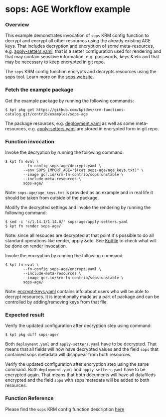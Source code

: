 # sops: AGE Workflow example

### Overview

This example demonstrates invocation of `sops` KRM config function to decrypt and encrypt all other resources using the
already existing AGE keys. That includes decryption and encryption of some meta-resources, e.g.
[apply-setters.yaml](apply-setters.yaml), that is a setter configuration used for rendering and that may contain
sensitive information, e.g. passwords, keys & etc and that may be necessary to keep encrypted in git repo.

The `sops` KRM config function encrypts and decrypts resources using the sops tool. Learn more on the [sops website].

### Fetch the example package

Get the example package by running the following commands:
```shell
$ kpt pkg get https://github.com/kptdev/krm-functions-catalog.git/contrib/examples/sops-age
```

The package resources, e.g. [deployment.yaml](deployment.yaml) as well as some meta-resources, e.g. [apply-setters.yaml](apply-setters.yaml)
are stored in encrypted form in git repo.

### Function invocation

Invoke the decryption by running the following command:

```shell
$ kpt fn eval \
        --fn-config sops-age/decrypt.yaml \
        --env SOPS_IMPORT_AGE="$(cat sops-age/age_keys.txt)" \
        --image gcr.io/krm-fn-contrib/sops:unstable \
        --include-meta-resources \
        sops-age/
```

Note: `sops-age/age_keys.txt` is provided as an example and in real life it should be taken from outside of the package.

Modify the decrypted settings and invoke the rendering by running the following command:

```shell
$ sed -i 's/1.14.1/1.14.0/' sops-age/apply-setters.yaml
$ kpt fn render sops-age/
```

Note: since all resouces are decrypted at that point it's possible to do all standard operations like render, apply &etc.
See [Kptfile](Kptfile) to check what will be done on render invocation.

Invoke the encryption by running the following command:

```shell
$ kpt fn eval \
        --fn-config sops-age/encrypt.yaml \
        --include-meta-resources \
        --image gcr.io/krm-fn-contrib/sops:unstable \
        sops-age/
```

Note: [encrypt-keys.yaml](encrypt-keys.yaml) contains info about users who will be able to decrypt resources.
It is intentionally made as a part of package and can be controlled by adding/removing keys from that file.

### Expected result

Verify the updated configuration after decryption step using command:

```shell
$ kpt pkg diff sops-age/
```

Both `deployment.yaml` and `apply-setters.yaml` have to be decrypted.
That means that all fields will now have decrypted values and the field `sops` that contained sops metadata
will disappear from both resources.

Verify the updated configuration after encryption step using the same command.
Both `deployment.yaml` and `apply-setters.yaml` have to be encrypted again.
That means that both documents will have all datafileds encrypted and the field `sops` with sops metadata
will be added to both resources.

### Function Reference

Please find the `sops` KRM config function description [here](/contrib/functions/ts/sops/README.md)

[sops website]: https://github.com/mozilla/sops#encrypting-using-age

